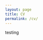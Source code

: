 ```yaml
---
layout: page
title: CV
permalink: /cv/
---
```


testing

<object data="{{ site.url }}{{ site.baseurl }}/pdfs/cv.pdf" width="1000" height="1000" type="application/pdf"></object>